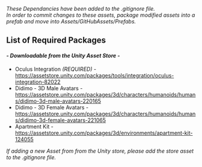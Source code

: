 _These Dependancies have been added to the .gitignore file.  
In order to commit changes to these assets, package modified assets into a prefab and move into Assets/GitHubAssets/Prefabs._  

## List of Required Packages  
#### *- Downloadable from the Unity Asset Store -*  
- Oculus Integration *(REQUIRED)* - https://assetstore.unity.com/packages/tools/integration/oculus-integration-82022
- Didimo - 3D Male Avatars - https://assetstore.unity.com/packages/3d/characters/humanoids/humans/didimo-3d-male-avatars-220165    
- Didimo - 3D Female Avatars - https://assetstore.unity.com/packages/3d/characters/humanoids/humans/didimo-3d-female-avatars-221065  
- Apartment Kit - https://assetstore.unity.com/packages/3d/environments/apartment-kit-124055  

_If adding a new Asset from from the Unity store, please add the store asset to the .gitignore file._
